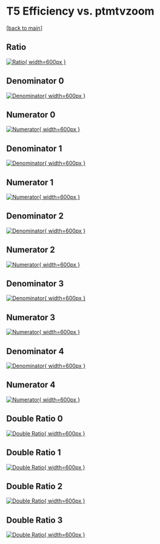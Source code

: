 # T5 Efficiency vs. ptmtvzoom

[[back to main](./)]



## Ratio

[![Ratio](../mtv/var/T5_loweta_211_0_eff_ptmtvzoom.png){ width=600px }](../mtv/var/T5_loweta_211_0_eff_ptmtvzoom.pdf)

## Denominator 0

[![Denominator](../mtv/den/T5_loweta_211_0_eff_ptmtvzoom_den0.png){ width=600px }](../mtv/den/T5_loweta_211_0_eff_ptmtvzoom_den0.pdf)

## Numerator 0

[![Numerator](../mtv/num/T5_loweta_211_0_eff_ptmtvzoom_num0.png){ width=600px }](../mtv/num/T5_loweta_211_0_eff_ptmtvzoom_num0.pdf)

## Denominator 1

[![Denominator](../mtv/den/T5_loweta_211_0_eff_ptmtvzoom_den1.png){ width=600px }](../mtv/den/T5_loweta_211_0_eff_ptmtvzoom_den1.pdf)

## Numerator 1

[![Numerator](../mtv/num/T5_loweta_211_0_eff_ptmtvzoom_num1.png){ width=600px }](../mtv/num/T5_loweta_211_0_eff_ptmtvzoom_num1.pdf)

## Denominator 2

[![Denominator](../mtv/den/T5_loweta_211_0_eff_ptmtvzoom_den2.png){ width=600px }](../mtv/den/T5_loweta_211_0_eff_ptmtvzoom_den2.pdf)

## Numerator 2

[![Numerator](../mtv/num/T5_loweta_211_0_eff_ptmtvzoom_num2.png){ width=600px }](../mtv/num/T5_loweta_211_0_eff_ptmtvzoom_num2.pdf)

## Denominator 3

[![Denominator](../mtv/den/T5_loweta_211_0_eff_ptmtvzoom_den3.png){ width=600px }](../mtv/den/T5_loweta_211_0_eff_ptmtvzoom_den3.pdf)

## Numerator 3

[![Numerator](../mtv/num/T5_loweta_211_0_eff_ptmtvzoom_num3.png){ width=600px }](../mtv/num/T5_loweta_211_0_eff_ptmtvzoom_num3.pdf)

## Denominator 4

[![Denominator](../mtv/den/T5_loweta_211_0_eff_ptmtvzoom_den4.png){ width=600px }](../mtv/den/T5_loweta_211_0_eff_ptmtvzoom_den4.pdf)

## Numerator 4

[![Numerator](../mtv/num/T5_loweta_211_0_eff_ptmtvzoom_num4.png){ width=600px }](../mtv/num/T5_loweta_211_0_eff_ptmtvzoom_num4.pdf)

## Double Ratio 0

[![Double Ratio](../mtv/ratio/T5_loweta_211_0_eff_ptmtvzoom_ratio0.png){ width=600px }](../mtv/ratio/T5_loweta_211_0_eff_ptmtvzoom_ratio0.pdf)

## Double Ratio 1

[![Double Ratio](../mtv/ratio/T5_loweta_211_0_eff_ptmtvzoom_ratio1.png){ width=600px }](../mtv/ratio/T5_loweta_211_0_eff_ptmtvzoom_ratio1.pdf)

## Double Ratio 2

[![Double Ratio](../mtv/ratio/T5_loweta_211_0_eff_ptmtvzoom_ratio2.png){ width=600px }](../mtv/ratio/T5_loweta_211_0_eff_ptmtvzoom_ratio2.pdf)

## Double Ratio 3

[![Double Ratio](../mtv/ratio/T5_loweta_211_0_eff_ptmtvzoom_ratio3.png){ width=600px }](../mtv/ratio/T5_loweta_211_0_eff_ptmtvzoom_ratio3.pdf)

